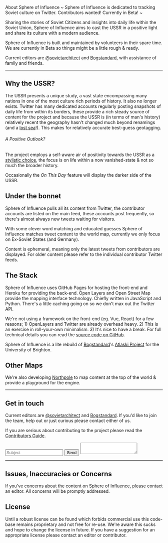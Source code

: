 About Sphere of Influence
~
Sphere of Influence is dedicated to tracking Soviet culture on Twitter. 
Contributors wanted! Currently in Beta!
~

Sharing the stories of Soviet Citizens and insights into daily life within the Soviet Union, Sphere of Influence aims to cast the USSR in a positive light and share its culture with a modern audience.

Sphere of Influence is built and maintained by volunteers in their spare time.
We are currently in Beta so things might be a little rough & ready.

Current editors are [@sovietarchitect](//twitter.com/sovietarchitect) and [Bogstandard](//github.com/bogstandard), with assistance of family and friends.

___

## Why the USSR?
The USSR presents a unique study, a vast state encompassing many nations in one of the most culture rich periods of history. It also no longer exists.
Twitter has many dedicated accounts regularly posting snapshots of daily life from within its borders, these provide a rich steady source of content for the project and because the USSR is (in terms of man's history) relatively recent the geography hasn't changed much beyond renamings (and a [lost sea](https://en.wikipedia.org/wiki/Aral_Sea)!). This makes for relatively accurate best-guess geotagging.

###### A Positive Outlook?
The project employs a self-aware air of positivity towards the USSR as a [stylistic choice](/pages/contributing.html), the focus is on life within a now vanished-state & not so much the broader history. 

Occasionally the *On This Day* feature will display the darker side of the USSR.

## Under the bonnet
Sphere of Influence pulls all its content from Twitter, the contributor accounts are listed on the main feed, these accounts post frequently, so there's almost always new tweets waiting for visitors.

With some clever word matching and educated guesses Sphere of Influence matches tweet content to the world map, currently we only focus on Ex-Soviet States (and Germany). 

Content is ephemeral, meaning only the latest tweets from contributors are displayed. For older content please refer to the individual contributor Twitter feeds.

## The Stack
Sphere of Influence uses GitHub Pages for hosting the front-end and Heroku for providing the back-end. Open Layers and Open Street Map provide the mapping interface technology. Chiefly written in JavaScript and Python. There's a little caching going on so we don't max out the Twitter API.

We're not using a framework on the front-end (eg. Vue, React) for a few reasons; 1) OpenLayers and Twitter are already overhead heavy. 2) This is an exercise in roll-your-own minimalism. 3) It's nice to have a break. For full technical details you can read the [source code on GitHub](//github.com/sphere-of-influence/).

Sphere of Influence is a lite rebuild of [Bogstandard](//github.com/bogstandard)'s [Atlaski Project](https://folio.brighton.ac.uk/user/eric-daddio/atlaski-stories-mapped) for the University of Brighton.

## Other Maps
We're also developing [Northpole](/#!home/northpole) to map content at the top of the world & provide a playground for the engine.

___

## Get in touch
Current editors are [@sovietarchitect](//twitter.com/sovietarchitect) and [Bogstandard](//github.com/bogstandard). If you'd like to join the team, help out or just curious please contact either of us.

If you are serious about contributing to the project please read the [Contributors Guide](/pages/contributing.html).


<form name="mail" class="row" onsubmit="window.location = 'mailto:ericspublicinbox@gmail.com?subject='+document.mail.subject.value.replace(/ /g, '%20')+'&body='+document.mail.body.value.replace(/ /g, '%20');">
    <input name="subject" type="text" placeholder="Subject" class="ten columns" />
    <input type="submit" value="Send" class="two columns" />
    <textarea name="body" class="twelve columns"></textarea>
</form>

___

## Issues, Inaccuracies or Concerns 
If you've concerns about the content on Sphere of Influence, please contact an editor. All concerns will be promptly addressed.

## License
Until a robust license can be found which forbids commercial use this code-base remains proprietary and not free for re-use. We're aware this sucks and hope to change the license in future. If you have a suggestion for an appropriate license please contact an editor or contributor.
